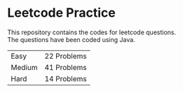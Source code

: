 # Leetcode Practice
This repository contains the codes for leetcode questions. <br>
The questions have been coded using Java. <br>
<table><tr><td>Easy</td><td>22 Problems</td></tr><tr><td>Medium</td><td>41 Problems</td></tr><tr><td>Hard</td><td>14 Problems</td></tr></table>
